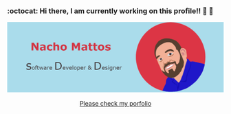 ### :octocat: Hi there, I am currently working on this profile!! :construction: :construction:
<img src="https://raw.githubusercontent.com/imattos78/imattos78/master/GithubBanner.png" alt="banner that says Nacho Mattos - software developer and designer alongside a cartoon illustration of Nacho">

<p align="center">
  <a href="https://imattos78.github.io/MyPortfolio_2021/"> Please check my porfolio </a>
</p>


<!---
Here are some ideas to get you started:

- 🔭 I’m currently working on ...
- 🌱 I’m currently learning ...
- 👯 I’m looking to collaborate on ...
- 🤔 I’m looking for help with ...
- 💬 Ask me about ...
- 📫 How to reach me: ...
- 😄 Pronouns: ...
- ⚡ Fun fact: ...
--->
